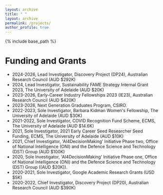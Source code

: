 ```yaml
---
layout: archive
title: " "
layout: archive
permalink: /projects/
author_profile: true
---
```


{% include base_path %}

# Funding and Grants

* 2024-2026, Lead Investigator, Discovery Project (DP24),  Australian Research Council (AUD $292K)
* 2024, Lead Investigator, Sustainability FAME Strategy Internal Grant 2023, The University of Adelaide (AUD $20K)
* 2023-2026, Early-Career Industry Fellowships 2023 (IE23), Australian Research Council (AUD $420K)
* 2023-2026, Next Generation Graduates Program, CSIRO.
* 2022-2023, Sole Investigator, Barbara Kidman Women's Fellowship, The University of Adelaide (AUD $30K)
* 2021-2022, Sole Investigator, COVID Recognition Fund Scheme, ECMS, The University of Adelaide (AUD $14.6K)
* 2021, Sole Investigator, 2021 Early Career Seed Researcher Seed Funding, ECMS, The University of Adelaide (AUD $10K)
* 2021, Chief Investigator, 'AI4DecisionMaking' Initiative Phase two, Office of National Intelligence (ONI) and the Defence Science and Technology (DST) Group (AUD $100K) <!--With A/Prof. Markus Wagner, Dr. Chetan Arora, Dr. Menasha Thilakaratne, Dr Thushari Atapattu and Dr. Christoph Treude,--> 
* 2020, Sole Investigator, 'AI4DecisionMaking' Initiative Phase one, Office of National Intelligence (ONI) and the Defence Science and Technology (DST) Group ((AUD $20K)).
* 2020-2021, Sole Investigator, Google Academic Research Grants</a> (USD $5K)
* 2020-2022, Chief Investigator, Discovery Project (DP20), Australian Research Council (AUD $390K) <!--With Prof. Michael Sheng (Lead CI), Prof Jian Yang and Prof. Schahram Dustdar.--> 
